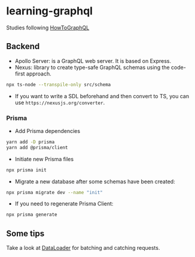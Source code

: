 # learning-graphql
Studies following [HowToGraphQL](https://www.howtographql.com/basics/0-introduction/)

## Backend
- Apollo Server: is a GraphQL web server. It is based on Express.
- Nexus: library to create type-safe GraphQL schemas using the code-first approach.
```bash
npx ts-node --transpile-only src/schema
```

- If you want to write a SDL beforehand and then convert to TS, you can use `https://nexusjs.org/converter`.

### Prisma
- Add Prisma dependencies
```bash
yarn add -D prisma
yarn add @prisma/client
```
- Initiate new Prisma files
```bash
npx prisma init
```
- Migrate a new database after some schemas have been created:
```bash
npx prisma migrate dev --name "init"
```
- If you need to regenerate Prisma Client:
```bash
npx prisma generate
```

## Some tips
Take a look at [DataLoader](https://github.com/graphql/dataloader) for batching and catching requests.